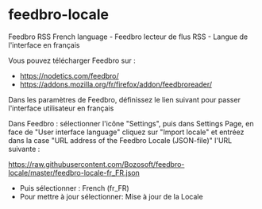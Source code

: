 # feedbro-locale
Feedbro RSS French language - Feedbro lecteur de flus RSS - Langue de l'interface en français

Vous pouvez télécharger Feedbro sur : 
  - https://nodetics.com/feedbro/
  - https://addons.mozilla.org/fr/firefox/addon/feedbroreader/

Dans les paramètres de Feedbro, définissez le lien suivant pour passer l'interface utilisateur en français

Dans Feedbro : sélectionner l'icône "Settings", puis dans Settings Page, en face de "User interface language" cliquez sur "Import locale" et entréez dans la case "URL address of the Feedbro Locale (JSON-file)" l'URL suivante : 

https://raw.githubusercontent.com/Bozosoft/feedbro-locale/master/feedbro-locale-fr_FR.json

  - Puis sélectionner : French (fr_FR)
  - Pour mettre à jour sélectionner: Mise à jour de la Locale
